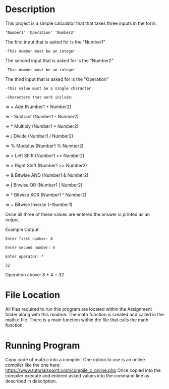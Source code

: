 # Description

This project is a simple calculator that that takes three inputs in the form:

	'Number1' 'Operation' 'Number2'
  
The first input that is asked for is the "Number1"

	-This number must be an integer
  
The second input that is asked for is the "Number2"

  	-This number must be an integer
  
The third input that is asked for is the "Operation"

  	-This value must be a single character
  
 	-Characters that work include:
  
  
  => + Add (Number1 + Number2)           
  
  => - Subtract (Number1 - Number2)      
  
  => * Multiply (Number1 * Number2)      
  
  => / Divide (Number1 / Number2)        
  
  => % Modulus (Number1 % Number2)       
  
  => < Left Shift (Number1 << Number2)   
  
  => > Right Shift (Number1 >> Number2)  
  
  => & Bitwise AND (Number1 & Number2)   
  
  => | Bitwise OR (Number1 | Number2)    
  
  => ^ Bitwise XOR (Number1 ^ Number2)   
  
  => ~ Bitwise Inverse (~Number1)        
  
  
Once all three of these values are entered the answer is printed as an output.


Example Output:

	Enter first number: 8

	Enter second number: 4

	Enter operator: *

	32


Operation above: 8 * 4 = 32

# File Location

All files required to run this program are located within the Assignment folder along with this readme. The math function is created and called in the math.c file. There is a main function within the file that calls the math function.

# Running Program

Copy code of math.c into a compiler. One option to use is an online compiler like the one here:
https://www.tutorialspoint.com/compile_c_online.php
Once copied into the compiler execute and entered asked values into the command line as described in description.

